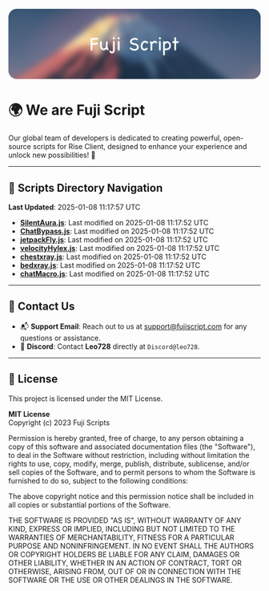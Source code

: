 ![Banner](.github/b.webp)

# 🌍 **We are Fuji Script**

Our global team of developers is dedicated to creating powerful, open-source scripts for Rise Client, designed to enhance your experience and unlock new possibilities! 🌟

---
<!-- SCRIPTS_NAVIGATION_START -->
## 📂 **Scripts Directory Navigation**

**Last Updated**: 2025-01-08 11:17:57 UTC

- **[SilentAura.js](scripts/SilentAura.js)**: Last modified on 2025-01-08 11:17:52 UTC
- **[ChatBypass.js](scripts/ChatBypass.js)**: Last modified on 2025-01-08 11:17:52 UTC
- **[jetpackFly.js](scripts/jetpackFly.js)**: Last modified on 2025-01-08 11:17:52 UTC
- **[velocityHylex.js](scripts/velocityHylex.js)**: Last modified on 2025-01-08 11:17:52 UTC
- **[chestxray.js](scripts/chestxray.js)**: Last modified on 2025-01-08 11:17:52 UTC
- **[bedxray.js](scripts/bedxray.js)**: Last modified on 2025-01-08 11:17:52 UTC
- **[chatMacro.js](scripts/chatMacro.js)**: Last modified on 2025-01-08 11:17:52 UTC

<!-- SCRIPTS_NAVIGATION_END -->

---

## 💬 **Contact Us**  
- 📬 **Support Email**: Reach out to us at [support@fujiscript.com](mailto:support@fujiscript.com) for any questions or assistance.  
- 💬 **Discord**: Contact **Leo728** directly at `Discord@leo728`.

---

## 📜 **License**

This project is licensed under the MIT License.  

**MIT License**  
Copyright (c) 2023 Fuji Scripts  

Permission is hereby granted, free of charge, to any person obtaining a copy of this software and associated documentation files (the "Software"), to deal in the Software without restriction, including without limitation the rights to use, copy, modify, merge, publish, distribute, sublicense, and/or sell copies of the Software, and to permit persons to whom the Software is furnished to do so, subject to the following conditions:  

The above copyright notice and this permission notice shall be included in all copies or substantial portions of the Software.  

THE SOFTWARE IS PROVIDED "AS IS", WITHOUT WARRANTY OF ANY KIND, EXPRESS OR IMPLIED, INCLUDING BUT NOT LIMITED TO THE WARRANTIES OF MERCHANTABILITY, FITNESS FOR A PARTICULAR PURPOSE AND NONINFRINGEMENT. IN NO EVENT SHALL THE AUTHORS OR COPYRIGHT HOLDERS BE LIABLE FOR ANY CLAIM, DAMAGES OR OTHER LIABILITY, WHETHER IN AN ACTION OF CONTRACT, TORT OR OTHERWISE, ARISING FROM, OUT OF OR IN CONNECTION WITH THE SOFTWARE OR THE USE OR OTHER DEALINGS IN THE SOFTWARE.  
